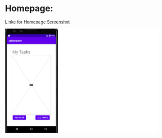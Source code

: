 # Homepage:

[Linke for Homepage Screenshot](https://drive.google.com/file/d/1jgTyr_YmHZUGI2EDO16Ij57Ws5edzjcm/view?usp=sharing)


![](./imgs/Homepage.png)
